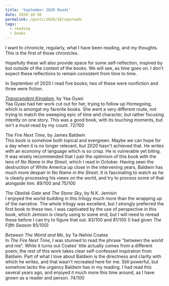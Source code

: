 ```yaml
---
title: 'September 2020 Reads'
date: 2020-10-30
permalink: /posts/2020/10/sepreads
tags:
  - reading
  - books
---
```


I want to chronicle, regularly, what I have been reading, and my thoughts. This is the first of those chronicles.

Hopefully these will also provide space for some self-reflection, inspired by but outside of the context of the books. We will see, as time goes on. I don't expect these reflections to remain consistent from time to time.

In September of 2020 I read five books; two of these were nonfiction and three were fiction.

_[Transcendent Kingdom](https://www.amazon.com/gp/product/0525658181/ref=as_li_tl?ie=UTF8&camp=1789&creative=9325&creativeASIN=0525658181&linkCode=as2&tag=cardsox425-20&linkId=13341c35814dca8f838c5bdfd57265a3)_, by Yaa Gyasi\
Yaa Gyasi had her work cut out for her, trying to follow up Homegoing, which is amongst my favorite books. She went a very different route, not trying to match the sweeping epic of time and character, but rather focusing intently on one story. This was a good book, with its touching moments, but isn't a must-read by my count. 72/100

_The Fire Next Time_, by James Baldwin\
This book is somehow both topical and evergreen. Maybe we can hope for a day when it is no longer relevant, but 2020 hasn't achieved that. He writes with an economy of language which is so crisp. He is vulnerable yet biting. It was wisely recommended that I pair the optimism of this book with the lens of _No Name in the Street_, which I read in October. Having seen the destruction of White America up close in the intervening years, Baldwin has much more despair in _No Name in the Street_. It is fascinating to watch as he is clearly processing his views on the world, and try to process some of that alongside him. 89/100 and 75/100

_The Obelisk Gate_ and _The Stone Sky_, by N.K. Jemisin\
I enjoyed the world-building in this trilogy much more than the wrapping up of the narrative. The whole trilogy was excellent, but I strongly preferred the first book to these two. I was captivated by the use of perspective in this book, which Jemisin is clearly using to some end, but I will need to reread these before I can try to figure that out. 83/100 and 81/100 (I had given _The Fifth Season_ 85/100)

_Between The World and Me_, by Ta-Nehisi Coates\
In _The Fire Next Time_, I was stunned to read the phrase "between the world and me". While it turns out Coates' title actually comes from a different poem, the rest of this work takes clear self-confessed inspiration from Baldwin. Part of what I love about Baldwin is the directness and clarity with which he writes, and that wasn't recreated here for me. Still powerful, but somehow lacks the urgency Baldwin has in my reading. I had read this several years ago, and enjoyed it much more this time around, as I have grown as a reader and person. 74/100